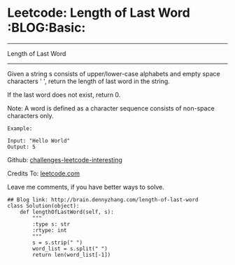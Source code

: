 # Leetcode: Length of Last Word     :BLOG:Basic:


---

Length of Last Word  

---

Given a string s consists of upper/lower-case alphabets and empty space characters ' ', return the length of last word in the string.  

If the last word does not exist, return 0.  

Note: A word is defined as a character sequence consists of non-space characters only.  

    Example:
    
    Input: "Hello World"
    Output: 5

Github: [challenges-leetcode-interesting](https://github.com/DennyZhang/challenges-leetcode-interesting/tree/master/length-of-last-word)  

Credits To: [leetcode.com](https://leetcode.com/problems/length-of-last-word/description/)  

Leave me comments, if you have better ways to solve.  

    ## Blog link: http://brain.dennyzhang.com/length-of-last-word
    class Solution(object):
        def lengthOfLastWord(self, s):
            """
            :type s: str
            :rtype: int
            """
            s = s.strip(" ")
            word_list = s.split(" ")
            return len(word_list[-1])